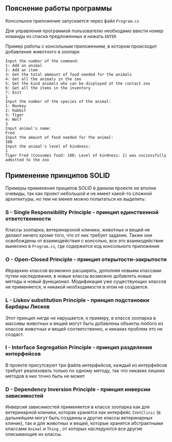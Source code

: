 ﻿## Пояснение работы программы 

Консольное приложение запускается через файл `Program.cs`

Для управления программой пользователю необходимо ввести номер команды из списка предложенных и нажать `ENTER`

Пример работы с консольным приложением, в котором происходит добавление животного в зоопарк

```
Input the number of the command:
1: Add an animal
2: Add an item
3: Get the total ammount of food needed for the animals
4: Get all the animals in the zoo
5: Get the kind animals who can be displayed at the contact zoo
6: Get all the items in the inventory
7: Exit
1
Input the number of the species of the animal:
1: Monkey
2: Rabbit
3: Tiger
4: Wolf
3
Input animal's name:
Fred
Input the amount of food needed for the animal:
100
Input the animal's level of kindness:
1
Tiger Fred (Consumes food: 100; Level of kindness: 1) was successfully admitted to the zoo
```

## Применение принципов SOLID

Примеры применения приципов SOLID в данном проекте не вполне очевиды, 
так как проект небольшой и не имеет какой-то сложной архитектуры, но тем не менее можно попытаться их выделить:

### S - Single Responsibility Principle - принцип единственной ответственности

Классы зоопарка, ветеринароной клиники, животных и вещей не делают ничего кроме того, что от них требует задание.
Также они освобождены от взаимодействия с консолью, все это взаимодействие вынесено в `Program.cs`, где содержится код консольного приложения

### O - Open-Closed Principle - принцип открытости-закрытости

Иерархию классов возможно расширять, дополняя новыми классами путем наследования, в новые классы возможно добавлять новые методы и новый функционал.
Модификация уже существующих классов не применяется, и никакой необходимости в этом не создается.

### L - Liskov substitution Principle - принцип подстановки Барбары Лисков

Этот принцип нигде не нарушается, к примеру, в классе зоопарка в массивы животных и вещей могут быть добавлены объекты
любого из классов животных и вещей соответственно, и никаких проблем это не создаст.

### I -  Interface Segregation Principle - принцип разделения интерфейсов

В проекте присутсвуют три файла интерфейсов, каждый из интерфейсов требует реализовать только по одному методу, 
так что никаких лишних методов в них точно быть не может

### D - Dependency Inversion Principle - принцип инверсии зависимостей

Инверсия зависимостей применяется в классе зоопарка как для ветеринарной клиники, которая хранится как интерфейс `IVetClinic` (в дальнейшем могут быть созданны и другие классы ветеринарных клиник),
так и для животных и вещей, которые хранятся абстрактными классами `Animal` и `Thing` , от которых наследуются все другие описывающие их классы.

